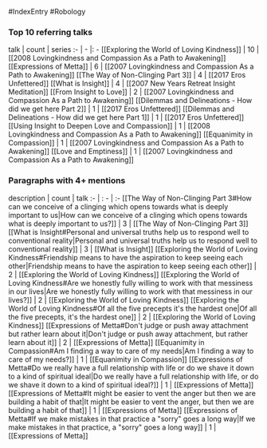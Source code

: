 #IndexEntry #Robology

### Top 10 referring talks
talk | count | series
:- | - |: -
[[Exploring the World of Loving Kindness]] | 10 | [[2008 Lovingkindness and Compassion As a Path to Awakening]]
[[Expressions of Metta]] | 6 | [[2007 Lovingkindness and Compassion As a Path to Awakening]]
[[The Way of Non-Clinging Part 3]] | 4 | [[2017 Eros Unfettered]]
[[What is Insight]] | 4 | [[2007 New Years Retreat Insight Meditation]]
[[From Insight to Love]] | 2 | [[2007 Lovingkindness and Compassion As a Path to Awakening]]
[[Dilemmas and Delineations - How did we get here Part 2]] | 1 | [[2017 Eros Unfettered]]
[[Dilemmas and Delineations - How did we get here Part 1]] | 1 | [[2017 Eros Unfettered]]
[[Using Insight to Deepen Love and Compassion]] | 1 | [[2008 Lovingkindness and Compassion As a Path to Awakening]]
[[Equanimity in Compassion]] | 1 | [[2007 Lovingkindness and Compassion As a Path to Awakening]]
[[Love and Emptiness]] | 1 | [[2007 Lovingkindness and Compassion As a Path to Awakening]]

### Paragraphs with 4+ mentions
description | count | talk
:- | : - | :-
[[The Way of Non-Clinging Part 3#How can we conceive of a clinging which opens towards what is deeply important to us\|How can we conceive of a clinging which opens towards what is deeply important to us?]] | 3 | [[The Way of Non-Clinging Part 3]]
[[What is Insight#Personal and universal truths help us to respond well to conventional reality\|Personal and universal truths help us to respond well to conventional reality]] | 3 | [[What is Insight]]
[[Exploring the World of Loving Kindness#Friendship means to have the aspiration to keep seeing each other\|Friendship means to have the aspiration to keep seeing each other]] | 2 | [[Exploring the World of Loving Kindness]]
[[Exploring the World of Loving Kindness#Are we honestly fully willing to work with that messiness in our lives\|Are we honestly fully willing to work with that messiness in our lives?]] | 2 | [[Exploring the World of Loving Kindness]]
[[Exploring the World of Loving Kindness#Of all the five precepts it's the hardest one\|Of all the five precepts, it's the hardest one]] | 2 | [[Exploring the World of Loving Kindness]]
[[Expressions of Metta#Don't judge or push away attachment but rather learn about it\|Don't judge or push away attachment, but rather learn about it]] | 2 | [[Expressions of Metta]]
[[Equanimity in Compassion#Am I finding a way to care of my needs\|Am I finding a way to care of my needs?]] | 1 | [[Equanimity in Compassion]]
[[Expressions of Metta#Do we really have a full relationship with life or do we shave it down to a kind of spiritual ideal\|Do we really have a full relationship with life, or do we shave it down to a kind of spiritual ideal?]] | 1 | [[Expressions of Metta]]
[[Expressions of Metta#It might be easier to vent the anger but then we are building a habit of that\|It might be easier to vent the anger, but then we are building a habit of that]] | 1 | [[Expressions of Metta]]
[[Expressions of Metta#If we make mistakes in that practice a "sorry" goes a long way\|If we make mistakes in that practice, a "sorry" goes a long way]] | 1 | [[Expressions of Metta]]

